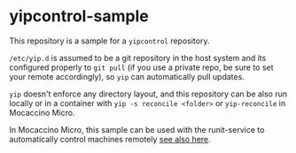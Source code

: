 # yipcontrol-sample

This repository is a sample for a `yipcontrol` repository.

`/etc/yip.d` is assumed to be a git repository in the host system and its configured properly to `git pull` (if you use a private repo, be sure to set your remote accordingly), so `yip` can automatically pull updates.

`yip` doesn't enforce any directory layout, and this repository can be also run locally or in a container with `yip -s reconcile <folder>` or `yip-reconcile` in Mocaccino Micro.
 
In Mocaccino Micro, this sample can be used with the runit-service to automatically control machines remotely [ see also here](https://www.mocaccino.org/docs/micro/service-management/#yip-integration).
